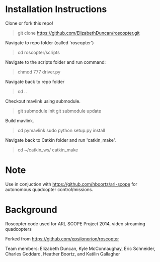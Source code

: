Installation Instructions
=======================

Clone or fork this repo!

> git clone https://github.com/ElizabethDuncan/roscopter.git

Navigate to repo folder (called 'roscopter')

> cd roscopter/scripts

Navigate to the scripts folder and run command:

> chmod 777 driver.py

Navigate back to repo folder

> cd ..

Checkout mavlink using submodule. 

> git submodule init
> git submodule update

Build mavlink.

> cd pymavlink
> sudo python setup.py install

Navigate back to Catkin folder and run 'catkin_make'.


> cd ~/catkin_ws/
> catkin_make

Note
=======================
Use in conjuction with https://github.com/hboortz/arl-scope for autonomous quadcopter control/missions.

Background
=======================

Roscopter code used for ARL SCOPE Project 2014, video streaming quadcopters

Forked from https://github.com/epsilonorion/roscopter

Team members: Elizabeth Duncan, Kyle McConnaughay, Eric Schneider, Charles Goddard, Heather Boortz, and Katilin Gallagher

